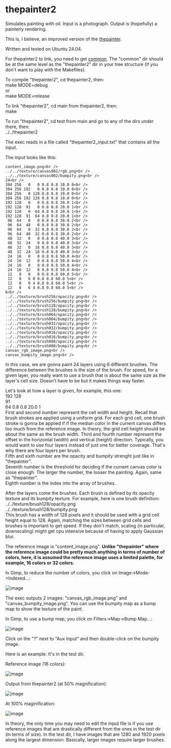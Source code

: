 # thepainter2

Simulates painting with oil. Input is a photograph. Output is (hopefully) a painterly rendering.

This is, I believe, an improved version of the [thepainter](https://github.com/ugocapeto/thepainter).

Written and tested on Ubuntu 24.04.

For thepainter2 to link, you need to get [common](https://github.com/ugocapeto/common). The "common" dir should be at the same level as the "thepainter2" dir in your tree structure (if you don't want to play with the Makefiles).

To compile "thepainter2", cd thepainter2, then:<br />
make MODE=debug<br />
or<br />
make MODE=release<br />

To link "thepainter2", cd main from thepainter2, then:<br />
make

To run "thepainter2", cd test from main and go to any of the dirs under there, then:<br />
../../thepainter2

The exec reads in a file called "thepainter2_input.txt" that contains all the input.

The input looks like this:

```
content_image.png<br />
../../texture/canvas002/rgb.png<br />
../../texture/canvas002/bumpity.png<br />
24<br />
384 256   0   0 0.8 0.8 10.0 0<br />
384 256 192   0 0.8 0.8 10.0 0<br />
384 256   0 128 0.8 0.8 10.0 0<br />
384 256 192 128 0.8 0.8 10.0 0<br />
192 128   0   0 0.8 0.8 20.0 1<br />
192 128  91   0 0.8 0.8 20.0 1<br />
192 128   0  64 0.8 0.8 20.0 1<br />
192 128  91  64 0.8 0.8 20.0 1<br />
 96  64   0   0 0.8 0.8 30.0 2<br />
 96  64  48   0 0.8 0.8 30.0 2<br />
 96  64   0  32 0.8 0.8 30.0 2<br />
 96  64  48  32 0.8 0.8 30.0 2<br />
 48  32   0   0 0.8 0.8 40.0 3<br />
 48  32  24   0 0.8 0.8 40.0 3<br />
 48  32   0  16 0.8 0.8 40.0 3<br />
 48  32  24  16 0.8 0.8 40.0 3<br />
 24  16   0   0 0.8 0.8 50.0 4<br />
 24  16  12   0 0.8 0.8 50.0 4<br />
 24  16   0   8 0.8 0.8 50.0 4<br />
 24  16  12   8 0.8 0.8 50.0 4<br />
 12   8   0   0 0.8 0.8 60.0 5<br />
 12   8   6 0 0.8 0.8 60.0 5<br />
 12   8   0 4 0.8 0.8 60.0 5<br />
 12   8   6 4 0.8 0.8 60.0 5<br />
6<br />
../../texture/brush256/opacity.png<br />
../../texture/brush256/bumpity.png<br />
../../texture/brush128/opacity.png<br />
../../texture/brush128/bumpity.png<br />
../../texture/brush064/opacity.png<br />
../../texture/brush064/bumpity.png<br />
../../texture/brush032/opacity.png<br />
../../texture/brush032/bumpity.png<br />
../../texture/brush016/opacity.png<br />
../../texture/brush016/bumpity.png<br />
../../texture/brush008/opacity.png<br />
../../texture/brush008/bumpity.png<br />
canvas_rgb_image.png<br />
canvas_bumpity_image.png<br />
```

In this case, we are gonna paint 24 layers using 6 different brushes.
The difference between the brushes is the size of the brush. For speed, for a given layer, you really want to use a brush that is about the same size as the layer's cell size. Doesn't have to be but it makes things way faster.

Let's look at how a layer is given, for example, this one:<br />
192 128<br />91<br />64 0.8 0.8 20.0 1<br />
First and second number represent the cell width and height. Recall that brush strokes are applied using a uniform grid. For each grid cell, one brush stroke is gonna be applied if if the median color in the current canvas differs too much from the reference image. In theory, the grid cell height should be about the same as the brush width.
Third and fourth number represent the offset in the horizontal (width) and vertical (height) direction. Typically, you would want to use four layers instead of just one for better coverage. That's why there are four layers per brush.<br />
Fifth and sixth number are the opacity and bumpity strenght just like in "thepainter".<br />
Seventh number is the threshold for deciding if the current canvas color is close enough. The larger the number, the looser the painting. Again, same as "thepainter".<br />
Eighth number is the index into the array of brushes.

After the layers come the brushes.
Each brush is defined by its opacity texture and its bumpity texture.
For example, here is one brush definition:<br />
../../texture/brush128/opacity.png<br />
../../texture/brush128/bumpity.png<br />
This brush has a width of 128 pixels and it should be used with a grid cell height equal to 128. Again, matching the sizes between grid cells and brushes is important to get speed. If they don't match, scaling (in particular, downscaling) might get cpu intensive because of having to apply Gaussian blur.

The reference image is "content_image.png". **Unlike "thepainter" where the reference image could be pretty much anything in terms of number of colors, here, it is assumed the reference image uses a limited palette, for example, 16 colors or 32 colors.**

In Gimp, to reduce the number of colors, you click on Image->Mode->Indexed...:

![image](https://github.com/user-attachments/assets/ed226273-85f0-4628-b02a-27d8dd0781e2)

The exec outputs 2 images: "canvas_rgb_image.png" and "canvas_bumpity_image.png". You can use the bumpity map as a bump map to show the texture of the paint.

In Gimp, to use a bump map, you click on Filters->Map->Bump Map...:

![image](https://github.com/user-attachments/assets/1bda6fd6-ca6c-43e5-89fe-a4b16283dda9)

Click on the "?" next to "Aux Input" and then double-click on the bumpity image.

Here is an example. It's in the test dir.

Reference image (16 colors):

![image](https://github.com/user-attachments/assets/ecbc2580-b99e-439a-8263-0a94c38a6d0e)

Output from thepainter2 (at 50% magnification):

![image](https://github.com/user-attachments/assets/0cdc0d6f-6568-4032-b82a-338def139e85)

At 100% maginification:

![image](https://github.com/user-attachments/assets/2a063cf2-bd27-4aae-8de8-176e1c545a13)

In theory, the only time you may need to edit the input file is if you use reference images that are drastically different from the ones in the test dir (in terms of size). In the test dir, I have images that are 1280 and 1920 pixels along the largest dimension. Basically, larger images require larger brushes.


